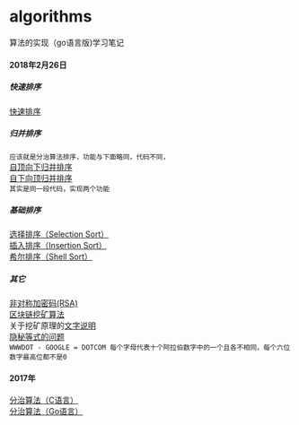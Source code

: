 # algorithms
算法的实现（go语言版)学习笔记

#### 2018年2月26日

##### 快速排序

[快速排序](https://github.com/gundamzaku/algorithms/blob/master/quickSort.go)

##### 归并排序  
`应该就是分治算法排序，功能与下面略同，代码不同，`  
[自顶向下归并排序](https://github.com/gundamzaku/algorithms/blob/master/mergeSort.go)  
[自下向顶归并排序](https://github.com/gundamzaku/algorithms/blob/master/mergeSort.go)  
`其实是同一段代码，实现两个功能`

##### 基础排序  

[选择排序（Selection Sort）](https://github.com/gundamzaku/algorithms/blob/master/selectionSort.go)  
[插入排序（Insertion Sort）](https://github.com/gundamzaku/algorithms/blob/master/insertionSort.go)  
[希尔排序（Shell Sort）](https://github.com/gundamzaku/algorithms/blob/master/shellSort.go)

##### 其它
[非对称加密码(RSA)](https://github.com/gundamzaku/algorithms/blob/master/rsa.go)  
[区块链挖矿算法](https://github.com/gundamzaku/algorithms/blob/master/digmine.go)  
关于挖矿原理的[文字说明](https://github.com/gundamzaku/my/blob/master/blockchain_technology/what_is_dig_btc.md)  
[隐秘等式的问题]()  
`WWWDOT - GOOGLE = DOTCOM
每个字母代表十个阿拉伯数字中的一个且各不相同，每个六位数字最高位都不是0`

#### 2017年
[分治算法（C语言）](https://github.com/gundamzaku/algorithms/blob/master/dad.c)  
[分治算法（Go语言）](https://github.com/gundamzaku/algorithms/blob/master/dad.go)  
